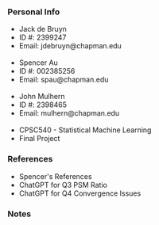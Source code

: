 ### Personal Info
<ul>
<li>Jack de Bruyn</li>
<li>ID #: 2399247</li>
<li>Email: jdebruyn@chapman.edu</li>  
<br>
<li>Spencer Au</li>
<li>ID #: 002385256</li>
<li>Email: spau@chapman.edu</li>
<br>
<li>John Mulhern
<li>ID #: 2398465</li>
<li>Email: mulhern@chapman.edu</li>
<br>
<li>CPSC540 - Statistical Machine Learning</li>
<li>Final Project</li>
</ul>

### References
<ul>
  <li>Spencer's References</li>
  <li>ChatGPT for Q3 PSM Ratio</li>
  <li>ChatGPT for Q4 Convergence Issues</li>
</ul>

### Notes
<ul>
</ul>